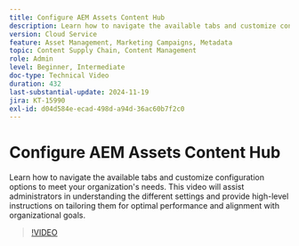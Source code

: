 ```yaml
---
title: Configure AEM Assets Content Hub
description: Learn how to navigate the available tabs and customize configuration options to meet your organization's needs.
version: Cloud Service
feature: Asset Management, Marketing Campaigns, Metadata
topic: Content Supply Chain, Content Management
role: Admin
level: Beginner, Intermediate
doc-type: Technical Video
duration: 432
last-substantial-update: 2024-11-19
jira: KT-15990
exl-id: d04d584e-ecad-498d-a94d-36ac60b7f2c0
---
```

# Configure AEM Assets Content Hub

Learn how to navigate the available tabs and customize configuration options to meet your organization's needs. This video will assist administrators in understanding the different settings and provide high-level instructions on tailoring them for optimal performance and alignment with organizational goals.

>[!VIDEO](https://video.tv.adobe.com/v/3439311/?learn=on&enablevpops)
